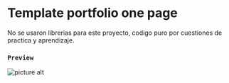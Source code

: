 # Template portfolio one page
No se usaron librerias para este proyecto, codigo puro por cuestiones de practica y aprendizaje.

### `Preview`
![picture alt](https://firebasestorage.googleapis.com/v0/b/proyectos-607ad.appspot.com/o/afolio.jpg?alt=media&token=c4b2b60e-2a7a-4c1b-b7ae-76ddac67d2e4)
